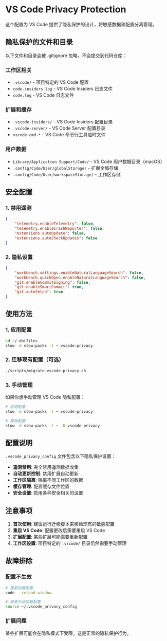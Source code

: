 # VS Code Privacy Protection

这个配置为 VS Code 提供了隐私保护的设计，将敏感数据和配置分离管理。

## 隐私保护的文件和目录

以下文件和目录会被 .gitignore 忽略，不会提交到代码仓库：

### 工作区相关
- `.vscode/` - 项目特定的 VS Code 配置
- `code-insiders.log` - VS Code Insiders 日志文件
- `code.log` - VS Code 日志文件

### 扩展和缓存
- `.vscode-insiders/` - VS Code Insiders 配置目录
- `.vscode-server/` - VS Code Server 配置目录
- `vscode-cmd-*` - VS Code 命令行工具临时文件

### 用户数据
- `Library/Application Support/Code/` - VS Code 用户数据目录（macOS）
- `.config/Code/User/globalStorage/` - 扩展全局存储
- `.config/Code/User/workspaceStorage/` - 工作区存储

## 安全配置

### 1. 禁用遥测
```json
{
    "telemetry.enableTelemetry": false,
    "telemetry.enableCrashReporter": false,
    "extensions.autoUpdate": false,
    "extensions.autoCheckUpdates": false
}
```

### 2. 隐私设置
```json
{
    "workbench.settings.enableNaturalLanguageSearch": false,
    "workbench.quickOpen.enableNaturalLanguageSearch": false,
    "git.enableCommitSigning": false,
    "git.enableSmartCommit": true,
    "git.autofetch": true
}
```

## 使用方法

### 1. 应用配置
```bash
cd ~/.dotfiles
stow -d stow-packs -t ~ vscode-privacy
```

### 2. 迁移现有配置（可选）
```bash
./scripts/migrate-vscode-privacy.sh
```

### 3. 手动管理
如果你想手动管理 VS Code 隐私配置：

```bash
# 应用配置
stow -d stow-packs -t ~ vscode-privacy

# 移除配置
stow -d stow-packs -t ~ -D vscode-privacy
```

## 配置说明

`.vscode_privacy_config` 文件包含以下隐私保护设置：

- **遥测禁用**: 完全禁用遥测数据收集
- **自动更新控制**: 禁用扩展自动更新
- **工作区隔离**: 隔离不同工作区的数据
- **缓存管理**: 配置缓存文件位置
- **安全设置**: 启用各种安全相关的设置

## 注意事项

1. **首次使用**: 建议运行迁移脚本来移动现有的敏感配置
2. **重启 VS Code**: 配置更改后需要重启 VS Code
3. **扩展配置**: 某些扩展可能需要重新配置
4. **工作区设置**: 项目特定的 `.vscode/` 目录仍然需要手动管理

## 故障排除

### 配置不生效
```bash
# 重新加载配置
code --reload-window

# 或者手动加载配置
source ~/.vscode_privacy_config
```

### 扩展问题
某些扩展可能会在隐私模式下受限，这是正常的隐私保护行为。